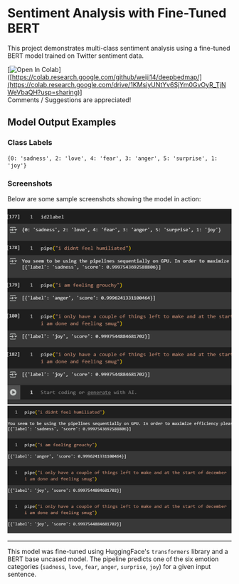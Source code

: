# Sentiment Analysis with Fine-Tuned BERT

This project demonstrates multi-class sentiment analysis using a fine-tuned BERT model trained on Twitter sentiment data.

[![Open In Colab](https://colab.research.google.com/assets/colab-badge.svg)]([https://colab.research.google.com/github/weiji14/deepbedmap/](https://colab.research.google.com/drive/1KMsiyUNtYv6SjYm0GvOyR_TjNWeVbaQH?usp=sharing)] <br>
Comments / Suggestions are appreciated!

## Model Output Examples

### Class Labels

```
{0: 'sadness', 2: 'love', 4: 'fear', 3: 'anger', 5: 'surprise', 1: 'joy'}
```
### Screenshots

Below are some sample screenshots showing the model in action:

![Example 1](images/img1.png)
![Example 2](images/img2.png)

---

This model was fine-tuned using HuggingFace's `transformers` library and a BERT base uncased model. The pipeline predicts one of the six emotion categories (`sadness`, `love`, `fear`, `anger`, `surprise`, `joy`) for a given input sentence.
